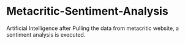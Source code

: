 # Metacritic-Sentiment-Analysis
Artificial Intelligence 
after Pulling the data from metacritic website, a sentiment analysis is executed.
